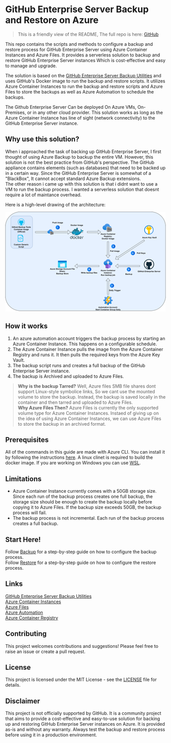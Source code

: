# GitHub Enterprise Server Backup and Restore on Azure

> This is a friendly view of the README, The full repo is here: [GitHub](https://github.com/humanascode/GitHub-Enterprise-Server-Backup-Azure)

This repo contains the scripts and methods to configure a backup and restore process for GitHub Enterprise Server using Azure Container Instances and Azure Files.
It provides a serverless solution to backup and restore GitHub Enterprise Server instances Which is cost-effective and easy to manage and upgrade.

The solution is based on the [GitHub Enterprise Server Backup Utilities](https://github.com/github/backup-utils) and uses GitHub's Docker image to run the backup and restore scripts. It utilizes Azure Container Instances to run the backup and restore scripts and Azure Files to store the backups as well as Azure Automation to schedule the backups.

The Github Enterprise Server Can be deployed On Azure VMs, On-Premises, or in any other cloud provider. This solution works as long as the Azure Container Instance has line of sight (network connectivity) to the GitHub Enterprise Server instance.

## Why use this solution?
When i approached the task of backing up GitHub Enterprise Server, I first thought of using Azure Backup to backup the entire VM. However, this solution is not the best practice from GitHub's perspective. The GitHub appliance contains elements (such as databases) that need to be backed up in a certain way. Since the GitHub Enterprise Server is somewhat of a "BlackBox", It cannot accept standard Azure Backup extensions.  
The other reason i came up with this solution is that i didnt want to use a VM to run the backup process. I wanted a serverless solution that doesnt require a lot of maintance overhead.

Here is a high-level drawing of the architecture:

![Architecture](./images/architecture.png)

## How it works

1. An azure automation account triggers the backup process by starting an Azure Container Instance. This happens on a configurable schedule.
2. The Azure Container Instance pulls the image from the Azure Container Registry and runs it. It then pulls the required keys from the Azure Key Vault.
3. The backup script runs and creates a full backup of the GitHub Enterprise Server instance.
4. The backup is Archived and uploaded to Azure Files.
> **Why is the backup Tarred?** Well, Azure files SMB file shares dont support Linux-style symbolice links, So we cant use the mounted volume to store the backup. Instead, the backup is saved locally in the container and then tarred and uploaded to Azure Files.  
> **Why Azure Files Then?** Azure Files is currently the only supported volume type for Azure Container Instances. Instaed of giving up on the idea of using Azure Container Instances, we can use Azure Files to store the backup in an archived format.

## Prerequisites
All of the commands in this guide are made with Azure CLI. You can install it by following the instructions [here](https://docs.microsoft.com/en-us/cli/azure/install-azure-cli).
A linux clinet is required to build the docker image. If you are working on Windows you can use [WSL](https://docs.microsoft.com/en-us/windows/wsl/install).

## Limitations
- Azure Container Instance currently comes with a 50GB storage size. Since each run of the backup process creates one full backup, the storage size should be enough to create the backup locally before copying it to Azure Files. If the backup size exceeds 50GB, the backup process will fail.
- The backup process is not incremental. Each run of the backup process creates a full backup.

## Start Here!
Follow [Backup](./Backup/README.md) for a step-by-step guide on how to configure the backup process.  
Follow [Restore](./Restore/README.md) for a step-by-step guide on how to configure the restore process.

## Links
[GitHub Enterprise Server Backup Utilities](https://github.com/github/backup-utils)  
[Azure Container Instances](https://learn.microsoft.com/en-us/azure/container-instances/)  
[Azure Files](https://learn.microsoft.com/en-us/azure/storage/files/)  
[Azure Automation](https://learn.microsoft.com/en-us/azure/automation/)  
[Azure Container Registry](https://learn.microsoft.com/en-us/azure/container-registry/)  


## Contributing
This project welcomes contributions and suggestions! Please feel free to raise an issue or create a pull request.

## License
This project is licensed under the MIT License - see the [LICENSE](./LICENSE) file for details.

## Disclaimer
This project is not officially supported by GitHub. It is a community project that aims to provide a cost-effective and easy-to-use solution for backing up and restoring GitHub Enterprise Server instances on Azure. It is provided as-is and without any warranty. Always test the backup and restore process before using it in a production environment.

